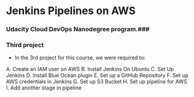 # Jenkins Pipelines on AWS

### Udacity Cloud DevOps Nanodegree program.###
### Third project ###

- In the 3rd project for this course, we were required to:

A. Create an IAM user on AWS
B. Install Jenkins On Ubuntu
C. Set Up Jenkins
D. Install Blue Ocean plugin
E. Set up a GitHub Repository
F. Set up AWS credentials in Jenkins
G. Set up S3 Bucket
H. Set up pipeline for AWS
I. Add another stage in pipeline
